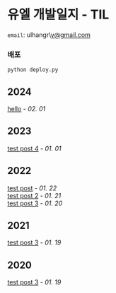 # 유엘 개발일지 - TIL
`email`: ulhangr\y@gmail.com
### 배포
```
python deploy.py 
```
## 2024<br>
<a href="https://github.com/umjiwan/TIL/blob/main/post/2024-02-01-hello.md">hello</a>                         - <i>02. 01</i>                        <br>
                    
## 2023<br>
<a href="https://github.com/umjiwan/TIL/blob/main/post/2023-01-01-test-post-4.md">test post 4</a>                         - <i>01. 01</i>                        <br>
                    
## 2022<br>
<a href="https://github.com/umjiwan/TIL/blob/main/post/2022-01-22-test-post.md">test post</a>                         - <i>01. 22</i>                        <br>
                    <a href="https://github.com/umjiwan/TIL/blob/main/post/2022-01-21-test-post-2.md">test post 2</a>                         - <i>01. 21</i>                        <br>
                    <a href="https://github.com/umjiwan/TIL/blob/main/post/2022-01-20-test-post-3.md">test post 3</a>                         - <i>01. 20</i>                        <br>
                    
## 2021<br>
<a href="https://github.com/umjiwan/TIL/blob/main/post/2021-01-19-test-post-3.md">test post 3</a>                         - <i>01. 19</i>                        <br>
                    
## 2020<br>
<a href="https://github.com/umjiwan/TIL/blob/main/post/2020-01-19-test-post-3.md">test post 3</a>                         - <i>01. 19</i>                        <br>
                    